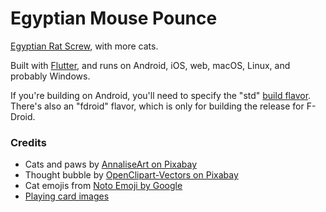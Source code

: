 # Egyptian Mouse Pounce

[Egyptian Rat Screw](https://en.wikipedia.org/wiki/Egyptian_Ratscrew), with more cats.

Built with [Flutter](https://flutter.dev), and runs on Android, iOS, web, macOS, Linux, and probably Windows.

If you're building on Android, you'll need to specify the "std" [build flavor](https://flutter.dev/docs/deployment/flavors). There's also an "fdroid" flavor, which is only for building the release for F-Droid.

### Credits
- Cats and paws by [AnnaliseArt on Pixabay](https://pixabay.com/illustrations/cats-hanging-cats-kitty-cat-paw-3611310/)
- Thought bubble by [OpenClipart-Vectors on Pixabay](https://pixabay.com/vectors/balloon-bubble-speech-thought-150981/)
- Cat emojis from [Noto Emoji by Google](https://github.com/googlefonts/noto-emoji/)
- [Playing card images](https://code.google.com/archive/p/vector-playing-cards/)
